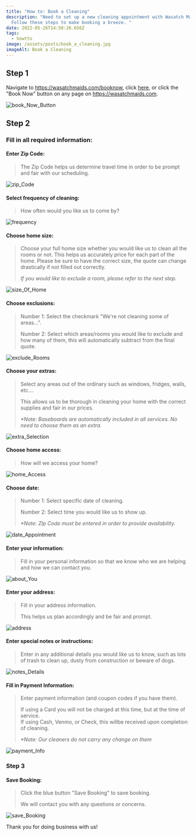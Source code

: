 ```yaml
---
title: "How to: Book a Cleaning"
description: "Need to set up a new cleaning appointment with Wasatch Maids?
  Follow these steps to make booking a breeze. "
date: 2022-05-26T14:50:26.656Z
tags:
  - howtto
image: /assets/posts/book_a_cleaning.jpg
imageAlt: Book a Cleaning
---
```

## Step 1

Navigate to https://wasatchmaids.com/booknow, click <a href="https://wasatchmaids.com/booknow">here</a>, or click the "Book Now" button on any page on https://wasatchmaids.com. 

![book_Now_Button](/assets/posts/book_now_button.png "Book Now Button")

## Step 2

### Fill in all required information:

#### Enter Zip Code:

> The Zip Code helps us determine travel time in order to be prompt and fair with our scheduling. 

![zip_Code](/assets/posts/zip_code.png "Zip Code")

#### Select frequency of cleaning:

> How often would you like us to come by? 

![frequency](/assets/posts/frequency.png "Select Frequency")

#### Choose home size:

> Choose your full home size whether you would like us to clean all the rooms or not. This helps us accurately price for each part of the home. Please be sure to have the correct size, the quote can change drastically if not filled out correctly. 
>
> *If you would like to exclude a room, please refer to the next step.* 

![size_Of_Home](/assets/posts/home_size.png "Home Size")

#### Choose exclusions:

> Number 1: Select the checkmark "We're not cleaning some of areas...".
>
> Number 2: Select which areas/rooms you would like to exclude and how many of them, this will automatically subtract from the final quote. 

![exclude_Rooms](/assets/posts/exclude_rooms.png "Exclude Rooms")

#### Choose your extras:

> Select any areas out of the ordinary such as windows, fridges, walls, etc.... 
>
> This allows us to be thorough in cleaning your home with the correct supplies and fair in our prices. 
>
>
>
> *\*Note: Baseboards are automatically included in all services. No need to choose them as an extra.* 

![extra_Selection](/assets/posts/extra_selection.png "Select Extras")

#### Choose home access: 

> How will we access your home? 

![home_Access](/assets/posts/home_access.png "Home Access")

#### Choose date: 

> Number 1: Select specific date of cleaning. 
>
> Number 2: Select time you would like us to show up. 
>
> *\*Note: ZIp Code must be entered in order to provide availability.* 

![date_Appointment](/assets/posts/date_appointment.png "Choose Date")

#### Enter your information: 

> Fill in your personal information so that we know who we are helping and how we can contact you. 

![about_You](/assets/posts/about_you.png "About You")

#### Enter your address: 

> Fill  in  your address information. 
>
> This helps us plan accordingly and be fair and prompt. 

![address](/assets/posts/address.png "Address")

#### Enter special notes or instructions:

> Enter in any additional details you would like us to know, such as lots of trash to clean up, dusty from construction or beware of dogs. 

![notes_Details](/assets/posts/notes_details.png "Special Notes or Instructions")

#### Fill in Payment Information: 

> Enter payment information (and coupon codes if you have them). 
>
> If using a Card you will not be charged at this time, but at the time of service. \
> If using Cash, Venmo, or Check, this willbe received upon completion of cleaning. 
>
>  *\*Note: Our cleaners do not carry any change on them*

![payment_Info](/assets/posts/payment.png "Payment Details")

### Step 3

#### Save Booking: 

> Click the blue button "Save Booking" to save booking. 
>
> We will contact you with any questions or concerns. 

![save_Booking](/assets/posts/save_booking.png "Save Booking")



Thank you for doing business with us!
